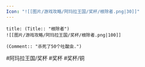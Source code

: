 ```yaml
---
Icon: "![[图片/游戏攻略/阿玛拉王国/奖杯/根除者.png|30]]"
---
```

```ad-common-bronze-trophy
title: (Title:: "根除者")
![[图片/游戏攻略/阿玛拉王国/奖杯/根除者.png|100]]

(Comment:: "杀死了50个吐酸虫.")
```

#阿玛拉王国/奖杯 #奖杯 #奖杯/铜
